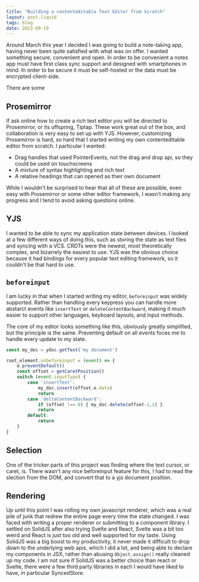 ```yaml
---
title: "Building a contenteditable Text Editor from Scratch"
layout: post.liquid
tags: blog
date: 2023-09-19
---
```


Around March this year I decided I was going to build a note-taking app, having never been quite satisfied with what was on offer. I wanted something secure, convenient and open. In order to be convenient a notes app must have first class sync support and designed with smartphones in mind. In order to be secure it must be self-hosted or the data must be encrypted client-side.

There are some 

## Prosemirror
If ask online how to create a rich text editor you will be directed to Prosemirror, or its offspring, Tiptap. These work great out of the box, and collaboration is very easy to set up with YJS. However, customizing Prosemirror is hard, so hard that I started writing my own contenteditable editor from scratch. I particular I wanted:
- Drag handles that used PointerEvents, not the drag and drop api, so they could be used on touchscreens
- A mixture of syntax highlighting and rich text
- A relative headings that can opened as their own document

While I wouldn't be surprised to hear that all of these are possible, even easy with Prosemirror or some other editor framework, I wasn't making any progress and I tend to avoid asking questions online.

## YJS
I wanted to be able to sync my application state between devices. I looked at a few different ways of doing this, such as storing the state as text files and syncing with a VCS. CRDTs were the newest, most theoretically complex, and bizarrely the easiest to use. YJS was the obvious choice because it had bindings for every popular text editing framework, so it couldn't be that hard to use.

## `beforeinput`
I am lucky in that when I started writing my editor, `beforeinput` was widely supported.
Rather than handling every keypress you can handle more abstarct events like `insertText` or `deleteContentBackward`, making it much easier to support other languages, keyboard layouts, and input methods. 

The core of my editor looks something like this, obviously greatly simplified, but the principle is the same. Preventing default on all events foces me to handle every update to my state.

```js
const my_doc = ydoc.getText('my document')

root_element.onbeforeinput = (event) => {
    e.preventDefault()
    const offset = getCaretPosition()
    switch (event.inputType) {
        case 'insertText':
            my_doc.insert(offset,e.data)
            return
        case 'delteContentBackward':
            if (offset !== 0) { my_doc.delete(offset-1,1) }
            return
        default:
            return
    }
}
```

## Selection
One of the tricker parts of this project was finding where the text cursor, or caret, is. There wasn't any nice beforeinput feature for this, I had to read the slection from the DOM, and convert that to a yjs document position.

## Rendering
Up until this point I was rolling my own javascript renderer, which was a real pile of junk that redrew the entire page every time the state changed. I was faced with writing a proper renderer or submitting to a component library. I settled on SolidJS after also trying Svelte and React, Svelte was a bit too weird and React is just too old and well supported for my taste. Using SolidJS was a big boost to my productivity, it never made it difficult to drop down to the underlying web apis, which I did a lot, and being able to declare my components in JSX, rather than abusing `Object.assign()` really cleaned up my code. I am not sure if SolidJS was a better choice than react or Svelte, there were a few third party libraries in each I would have liked to have, in particular SyncedStore.
